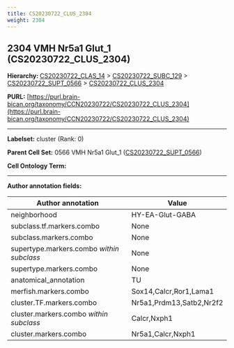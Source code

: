 ```yaml
---
title: CS20230722_CLUS_2304
weight: 2304
---
```

## 2304 VMH Nr5a1 Glut_1 (CS20230722_CLUS_2304)
<b>Hierarchy: </b>
[CS20230722_CLAS_14](../CS20230722_CLAS_14) >
[CS20230722_SUBC_129](../CS20230722_SUBC_129) >
[CS20230722_SUPT_0566](../CS20230722_SUPT_0566) >
[CS20230722_CLUS_2304](../CS20230722_CLUS_2304)

**PURL:** [https://purl.brain-bican.org/taxonomy/CCN20230722/CS20230722_CLUS_2304](https://purl.brain-bican.org/taxonomy/CCN20230722/CS20230722_CLUS_2304)

---


**Labelset:** cluster (Rank: 0)

**Parent Cell Set:** 0566 VMH Nr5a1 Glut_1 ([CS20230722_SUPT_0566](../CS20230722_SUPT_0566))



**Cell Ontology Term:** 

[MARKER GENES.]: #


---

[TRANSFERRED ANNOTATIONS.]: #


[AUTHOR ANNOTATION FIELDS.]: #


**Author annotation fields:**

| Author annotation | Value |
|-------------------|-------|
|neighborhood|HY-EA-Glut-GABA|
|subclass.tf.markers.combo|None|
|subclass.markers.combo|None|
|supertype.markers.combo _within subclass_|None|
|supertype.markers.combo|None|
|anatomical_annotation|TU|
|merfish.markers.combo|Sox14,Calcr,Ror1,Lama1|
|cluster.TF.markers.combo|Nr5a1,Prdm13,Satb2,Nr2f2|
|cluster.markers.combo _within subclass_|Calcr,Nxph1|
|cluster.markers.combo|Nr5a1,Calcr,Nxph1|
